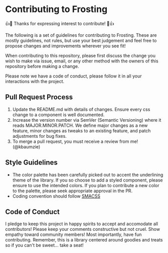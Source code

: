 # Contributing to Frosting

:+1::tada: Thanks for expressing interest to contribute! :tada::+1:

The following is a set of guidelines for contributing to Frosting. These are mostly guidelines, not rules, but use your best judgement and feel free to propose changes and improvements wherever you see fit!

When contributing to this repository, please first discuss the change you wish to make via issue, email, or any other method with the owners of this repository before making a change.

Please note we have a code of conduct, please follow it in all your interactions with the project.

## Pull Request Process

1. Update the README.md with details of changes. Ensure every css change to a component is well documented.
2. Increase the version number via SemVer (Semantic Versioning) where it reads MAJOR.MINOR.PATCH. We define major changes as a new feature, minor changes as tweaks to an existing feature, and patch adjustments for bug fixes.
3. To merge a pull request, you must receive a review from me! (@kbaumzie)

## Style Guidelines

* The color palette has been carefully picked out to accent the underlining theme of the library. If you so choose to add a styled component, please ensure to use the intended colors. If you plan to contribute a new color to the palette, please seek appropriate approval in the PR.
* Coding convention should follow [SMACSS](http://smacss.com/)

## Code of Conduct

I pledge to keep this project in happy spirits to accept and accomodate all contributors! Please keep your comments constructive but not cruel. Show empathy toward community members! Most importantly, have fun contributing. Remember, this is a library centered around goodies and treats so if you can't be sweet... take a seat!

